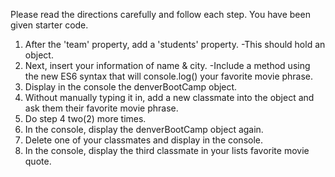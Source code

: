 Please read the directions carefully and follow each step. 
You have been given starter code. 

1. After the 'team' property, add a 'students' property.
  -This should hold an object.
2. Next, insert your information of name & city. 
  -Include a method using the new ES6 syntax that will console.log() your favorite movie phrase.
3. Display in the console the denverBootCamp object. 
4. Without manually typing it in, add a new classmate into the object and ask them their favorite movie phrase.
5. Do step 4 two(2) more times.
6. In the console, display the denverBootCamp object again.
7. Delete one of your classmates and display in the console. 
8. In the console, display the third classmate in your lists favorite movie quote. 
